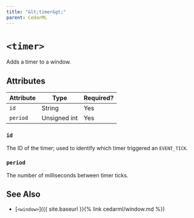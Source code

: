 ```yaml
---
title: "&lt;timer&gt;"
parent: CedarML
---
```

# `<timer>`
Adds a timer to a window.

## Attributes

| Attribute  | Type          | Required? |
|------------|---------------|-----------|
| `id`       | String        | Yes       |
| `period`   | Unsigned int  | Yes       |

### `id`
The ID of the timer; used to identify which timer triggered an `EVENT_TICK`.

### `period`
The number of milliseconds between timer ticks.

## See Also
- [`<window>`]({{ site.baseurl }}{% link cedarml/window.md %})
